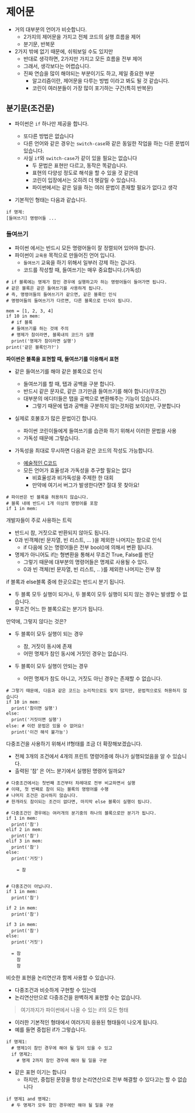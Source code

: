 # 제어문
- 거의 대부분의 언어가 비슷합니다. 
  - 2가지의 제어문을 가지고 전체 코드의 실행 흐름을 제어
  - 분기문, 반복문
- 2가지 밖에 없기 때문에, 쉬워보일 수도 있지만
  - 반대로 생각하면, 2가지만 가지고 모든 흐름을 전부 제어
  - 그래서, 생각보다는 어렵습니다. 
  - 진짜 연습을 많이 해야되는 부분이기도 하고, 제일 중요한 부분
    - 알고리즘이란, 제어문을 다루는 방법 이라고 봐도 될 것 같습니다.
    - 코린이 여러분들이 가장 많이 포기하는 구간(특히 반복문)

## 분기문(조건문)
- 파이썬은 `if` 하나만 제공을 합니다. 
  - 또다른 방법은 없습니다
  - 다른 언어와 같은 경우는 `switch-case`와 같은 동일한 작업을 하는 다른 문법이 있습니다. 
  - 사실 `if`와 `switch-case`가 같이 있을 필요는 없습니다 
    - 두 문법은 표현만 다르고, 동작은 똑같습니다.
    - 표현의 다양성 정도로 해석을 할 수 있을 것 같은데
    - 코린이 입장에서는 오히려 더 헷갈릴 수 있습니다. 
    - 파이썬에서는 같은 일을 하는 여러 문법이 존재할 필요가 없다고 생각

- 기본적인 형태는 다음과 같습니다. 

```
if 명제:
[들여쓰기] 명령어들 ... 
```

### 들여쓰기
- 파이썬 에서는 반드시 모든 명령어들이 잘 정렬되어 있어야 합니다. 
- 파이썬이 `교육용` 목적으로 만들어진 언어 입니다. 
  - `들여쓰기` 교육을 하기 위해서 일부러 강제 하는 겁니다. 
  - 코드를 작성할 때, 들여쓰기는 매우 중요합니다.(가독성)
```
# if 블록에는 명제가 참인 경우에 실행하고자 하는 명령어들이 들어가면 됩니다. 
# 같은 블록은 같은 들여쓰기를 사용하게 됩니다. 
# 즉, 명령어들의 들여쓰기가 같으면, 같은 블록인 인식
# 명령어들의 들여쓰기가 다르면, 다른 블록으로 인식이 됩니다. 

mem = [1, 2, 3, 4]
if 10 in mem:
  # if 블록
  # 들여쓰기를 하는 것에 주의
  # 명제가 참이라면, 블록내의 코드가 실행
  print('명제가 참이라면 실행')
print('같은 블록인가?')
```

**파이썬은 블록을 표현할 때, 들여쓰기를 이용해서 표현**
- 같은 들여쓰기를 해야 같은 블록으로 인식
  - 들여쓰기를 할 때, 탭과 공백을 구분 합니다. 
  - 반드시 같은 문자로, 같은 크기만큼 들여쓰기를 해야 합니다(무조건)
  - 대부분의 에디터들은 탭을 공백으로 변환해주는 기능이 있습니다. 
    - 그렇기 때문에 탭과 공백을 구분하지 않는것처럼 보이지만, 구분합니다
- 실제로 호불호가 많은 문법이긴 합니다. 
  - 파이썬 코린이들에게 들여쓰기를 습관화 하기 위해서 이러한 문법을 사용
  - 가독성 때문에 그렇습니다. 

- 가독성을 최대로 무시하면 다음과 같은 코드의 작성도 가능합니다. 
  - [예술적인 C코드](https://okky.kr/article/30346)
  - 모든 언어가 효율성과 가독성을 추구할 필요는 없다 
    - 비효율성과 비가독성을 주제한 한 대회
    - 만약에 여기서 버그가 발생한다면? 절대 못 찾아요!
```
# 파이썬은 빈 블록을 허용하지 않습니다. 
# 블록 내에 반드시 1개 이상의 명령어를 포함
if 1 in mem:
```
개발자들이 주로 사용하는 트릭
- 반드시 참, 거짓으로 반환되지 않아도 됩니다. 
- 0과 빈객체(빈 문자열, 빈 리스트, ... )을 제외한 나머지는 참으로 인식
  - if 다음에 오는 명령어들은 전부 bool()에 의해서 변환 됩니다. 
- 명제가 아니어도 if는 형변환을 통해서 무조건 True, False를 판단
  - 그렇기 때문에 대부분의 명령어들은 명제로 사용될 수 있다. 
  - 0과 빈 객체(빈 문자열, 빈 리스트, .. )를 제외한 나머지는 전부 참

if 블록과 else블록 중에 한곳으로는 반드시 분기 됩니다. 
  - 두 블록 모두 실행이 되거나, 두 블록이 모두 실행이 되지 않는 경우는 발생할 수 없습니다. 
  - 무조건 어느 한 블록으로는 분기가 됩니다. 

만약에, 그렇지 않다는 것은?
- 두 블록이 모두 실행이 되는 경우
  - 참, 거짓이 동시에 존재
  - 어떤 명제가 참인 동시에 거짓인 경우는 없습니다. 

- 두 블록이 모두 실행이 안되는 경우
  - 어떤 명제가 참도 아니고, 거짓도 아닌 경우는 존재할 수 없습니다. 

```
# 그렇기 때문에, 다음과 같은 코드는 논리적으로도 맞지 않지만, 문법적으로도 허용하지 않습니다
if 10 in mem:
  print('참이면 실행')
else:
  print('거짓이면 실행')
else: # 이런 문법은 있을 수 없어요!
  print('이건 해석 불가능')
```
다중조건을 사용하기 위해서 If형태를 조금 더 확장해보겠습니다. 
- 전체 3개의 조건에서 4개의 프린트 명령어중에 하나가 실행되었음을 알 수 있습니다. 
- 출력된 '참' 은 어느 분기에서 실행된 명령어 일까요? 
```
# 다중조건에서는 첫번째 조건부터 차례대로 전부 비교하면서 실행
# 이때, 첫 번째로 참이 되는 블록의 명령어를 수행
# 나머지 조건은 검사하지 않습니다. 
# 한개라도 참이되는 조건이 없다면, 마지막 else 블록이 실행이 됩니다. 

# 다중조건인 경우에는 여러개의 분기중의 하나의 블록으로만 분기가 됩니다. 
if 1 in mem:
  print('참')
elif 2 in mem:
  print('참')
elif 3 in mem:
  print('참')
else:
  print('거짓')

    = 참


# 다중조건이 아닙니다.
if 1 in mem:
  print('참')

if 2 in mem:
  print('참')

if 3 in mem:
  print('참')
else:
  print('거짓')

  = 참
    참
    참
```

비슷한 표현을 논리연산과 함께 사용할 수 있습니다. 
- 다중조건과 비슷하게 구현할 수 있는데 
- 논리연산만으로 다중조건을 완벽하게 표현할 수는 없습니다. 


> 여기까지가 파이썬에서 나올 수 있는 if의 모든 형태
  - 이러한 기본적인 형태에서 여러가지 응용된 형태들이 나오게 됩니다.
  - 예를 들면 중첩된 if가 그렇습니다. 

```
if 명제1:
  # 명제1이 참인 경우에 해야 될 일이 있을 수 있고
  if 명제2:
    # 명제 2까지 참인 경우에 해야 될 일을 구분
```

- 같은 표현 이기는 합니다
  - 하지만, 중첩된 문장을 항상 논리연산으로 전부 해결할 수 있다고는 할 수 없습니다 

```
if 명제1 and 명제2:
  # 두 명제가 모두 참인 경우에만 해야 될 일을 구분
```
